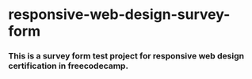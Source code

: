 # responsive-web-design-survey-form

### This is a survey form test project for responsive web design certification in freecodecamp.
